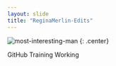 ```yaml
---
layout: slide
title: "ReginaMerlin-Edits"
---
```


![most-interesting-man](https://cloud.githubusercontent.com/assets/16547949/25401162/f580fadc-29c2-11e7-99c2-0c6cfb5dd1cd.jpg)
{: .center}

GitHub Training Working
